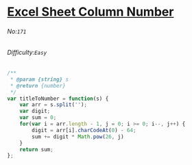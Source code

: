 # [Excel Sheet Column Number](https://leetcode.com/problems/excel-sheet-column-number/)
###### No:`171`
###### Difficulty:`Easy`


```javascript
/**
 * @param {string} s
 * @return {number}
 */
var titleToNumber = function(s) {
    var arr = s.split('');
    var digit;
    var sum = 0;
    for(var i = arr.length - 1, j = 0; i >= 0; i--, j++) {
        digit = arr[i].charCodeAt(0) - 64;
        sum += digit * Math.pow(26, j)
    }
    return sum;
};
```

